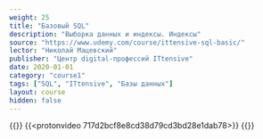 ```yaml
---
weight: 25
title: "Базовый SQL"
description: "Выборка данных и индексы. Индексы"
source: "https://www.udemy.com/course/ittensive-sql-basic/"
lector: "Николай Мацевский"
publisher: "Центр digital-профессий ITtensive"
date: 2020-01-01
category: "course1"
tags: ["SQL", "ITtensive", "Базы данных"]
layout: course
hidden: false
---
```

{{<players>}}
    {{<protonvideo 717d2bcf8e8cd38d79cd3bd28e1dab78>}}
{{</players>}}